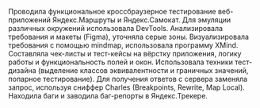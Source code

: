 Проводила функциональное кроссбраузерное тестирование веб-приложений Яндекс.Маршруты и Яндекс.Самокат. Для эмуляции  различных окружений использовала DevTools. Анализировала требования и макеты (Figma), уточняла серые зоны. Визуализировала требования с помощью mindmap, использовала программу XMind. Составляла чек-листы и тест-кейсы на вёрстку приложения, логику работы и функциональность полей и окон. Использовала техники тест-дизайна (выделение классов эквивалентности и граничных значений, попарное тестирование). Для получения ответов с сервера заменяла запрос, используя сниффер Charles (Breakpoints, Rewrite, Map Local). Находила баги и заводила баг-репорты в Яндекс.Трекере.
